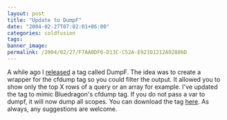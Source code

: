 ```yaml
---
layout: post
title: "Update to DumpF"
date: "2004-02-27T07:02:01+06:00"
categories: coldfusion 
tags: 
banner_image: 
permalink: /2004/02/27/F7AA0DF6-D13C-C52A-E921D1212A92886D
---
```


A while ago I <a href="http://www.camdenfamily.com/morpheus/blog/index.cfm?mode=entry&entry=395FBDF1-B095-E6F0-1C0D45520E77684D">released</a> a tag called DumpF. The idea was to create a wrapper for the cfdump tag so you could filter the output. It allowed you to show only the top X rows of a query or an array for example. I've updated the tag to mimic Bluedragon's cfdump tag. If you do not pass a var to dumpf, it will now dump all scopes. You can download the tag <a href="http://www.camdenfamily.com/morpheus/downloads/dumpf.zip">here</a>. As always, any suggestions are welcome.